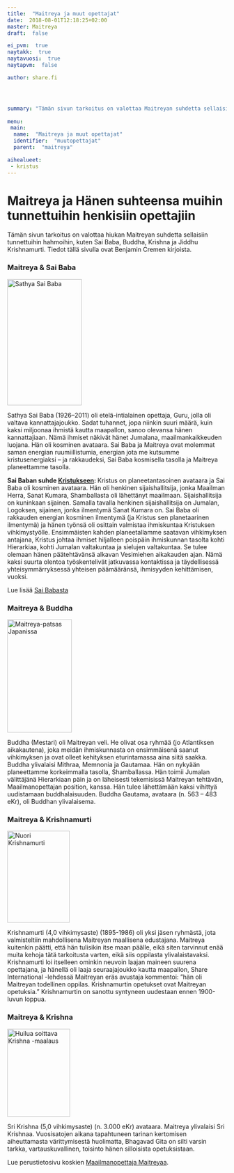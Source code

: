 ```yaml
---
title:  "Maitreya ja muut opettajat"
date:  2018-08-01T12:18:25+02:00
master: Maitreya
draft:  false

ei_pvm:  true
naytakk:  true
naytavuosi:  true
naytapvm:  false

author: share.fi




summary: "Tämän sivun tarkoitus on valottaa Maitreyan suhdetta sellaisiin tunnettuihin hahmoihin, kuten Sai Baba, Buddha, Krishna ja Jiddhu Krishnamurti."
 
menu:
 main:
  name:  "Maitreya ja muut opettajat"
  identifier:  "muutopettajat"
  parent:  "maitreya"

aihealueet:
 - kristus
---
```


<h1>Maitreya ja Hänen suhteensa muihin tunnettuihin henkisiin opettajiin</h1>
<p class="alustus">Tämän sivun tarkoitus on valottaa hiukan Maitreyan suhdetta sellaisiin tunnettuihin hahmoihin, kuten Sai Baba, Buddha, Krishna ja Jiddhu Krishnamurti. Tiedot tällä sivulla ovat Benjamin Cremen kirjoista.</p>


<h3>Maitreya &amp; Sai Baba</h3>
<img class="alignright" src="https://sharefi-cdn.sirv.com/sharefi/sathya-sai-baba.jpg" width="171" height="290" alt="Sathya Sai Baba" />
<p>Sathya Sai Baba (1926–2011) oli etelä-intialainen opettaja, Guru, jolla oli valtava kannattajajoukko. Sadat tuhannet, jopa niinkin suuri määrä, kuin kaksi miljoonaa ihmistä kautta maapallon, sanoo olevansa hänen kannattajiaan. Nämä ihmiset näkivät hänet Jumalana, maailmankaikkeuden luojana. Hän oli kosminen avataara. Sai Baba ja Maitreya ovat molemmat saman energian ruumiillistumia, energian jota me kutsumme kristusenergiaksi &#8211; ja rakkaudeksi, Sai Baba kosmisella tasolla ja Maitreya planeettamme tasolla.</p>
<p><strong>Sai Baban suhde <a title="Kristus" href="/kristus/">Kristukseen</a>: </strong>Kristus on planeetantasoinen avataara ja Sai Baba oli kosminen avataara. Hän oli henkinen sijaishallitsija, jonka Maailman Herra, Sanat Kumara, Shamballasta oli lähettänyt maailmaan. Sijaishallitsija on kuninkaan sijainen. Samalla tavalla henkinen sijaishallitsija on Jumalan, Logoksen, sijainen, jonka ilmentymä Sanat Kumara on. Sai Baba oli rakkauden energian kosminen ilmentymä (ja Kristus sen planetaarinen ilmentymä) ja hänen työnsä oli osittain valmistaa ihmiskuntaa Kristuksen vihkimystyölle. Ensimmäisten kahden planeetallamme saatavan vihkimyksen antajana, Kristus johtaa ihmiset hiljalleen poispäin ihmiskunnan tasolta kohti Hierarkiaa, kohti Jumalan valtakuntaa ja sielujen valtakuntaa. Se tulee olemaan hänen päätehtävänsä alkavan Vesimiehen aikakauden ajan. Nämä kaksi suurta olentoa työskentelivät jatkuvassa kontaktissa ja täydellisessä yhteisymmärryksessä yhteisen päämääränsä, ihmisyyden kehittämisen, vuoksi.</p>
<p>Lue lisää <a href="/lisatietoa/sai-baba/">Sai Babasta</a></p>

<h3>Maitreya &amp; Buddha</h3>
<img class="alignright" src="https://sharefi-cdn.sirv.com/sharefi/maitreya-patsas-japanissa-mait_stat.jpg" width="148" height="260" alt="Maitreya-patsas Japanissa" />
<p>Buddha (Mestari) oli Maitreyan veli. He olivat osa ryhmää (jo Atlantiksen aikakautena), joka meidän ihmiskunnasta on ensimmäisenä saanut vihkimyksen ja ovat olleet kehityksen eturintamassa aina siitä saakka. Buddha ylivalaisi Mithraa, Memnonia ja Gautamaa. Hän on nykyään planeettamme korkeimmalla tasolla, Shamballassa. Hän toimii Jumalan välittäjänä Hierarkiaan päin ja on läheisesti tekemisissä Maitreyan tehtävän, Maailmanopettajan position, kanssa. Hän tulee lähettämään kaksi vihittyä uudistamaan buddhalaisuuden. Buddha Gautama, avataara (n. 563 &#8211; 483 eKr), oli Buddhan ylivalaisema.</p>

<h3>Maitreya &amp; Krishnamurti</h3>
<img class="alignright" src="https://sharefi-cdn.sirv.com/sharefi/jiddu-krishnamurti.jpg" width="143" height="211" alt="Nuori Krishnamurti" />
<p>Krishnamurti (4,0 vihkimysaste) (1895-1986) oli yksi jäsen ryhmästä, jota valmisteltiin mahdollisena Maitreyan maallisena edustajana. Maitreya kuitenkin päätti, että hän tulisikin itse maan päälle, eikä siten tarvinnut enää muita kehoja tätä tarkoitusta varten, eikä siis oppilasta ylivalaistavaksi. Krishnamurti loi itselleen ominkin neuvoin laajan maineen suurena opettajana, ja hänellä oli laaja seuraajajoukko kautta maapallon, Share International -lehdessä Maitreyan eräs avustaja kommentoi: &#8221;hän oli Maitreyan todellinen oppilas. Krishnamurtin opetukset ovat Maitreyan opetuksia.&#8221; Krishnamurtin on sanottu syntyneen uudestaan ennen 1900-luvun loppua.</p>
<h3>Maitreya &amp; Krishna</h3>
<img class="alignright" src="https://sharefi-cdn.sirv.com/sharefi/sri-krishna.jpg" width="144" height="202" alt="Huilua soittava Krishna -maalaus" />

<p>Sri Krishna (5,0 vihkimysaste) (n. 3.000 eKr) avataara. Maitreya ylivalaisi Sri Krishnaa. Vuosisatojen aikana tapahtuneen tarinan kertomisen aiheuttamasta värittymisestä huolimatta, Bhagavad Gita on silti varsin tarkka, vartauskuvallinen, toisinto hänen silloisista opetuksistaan.</p>

<div class='masterarticle'>Lue perustietosivu koskien <a title="Maailmanopettaja Maitreya" href="/maitreya/">Maailmanopettaja Maitreyaa</a>.
</div>